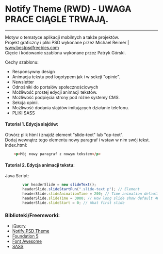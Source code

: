 # Notify Theme (RWD) - UWAGA PRACE CIĄGLE TRWAJĄ.
---

Motyw o tematyce aplikacji mobilnych a także projektów.\
Projekt graficzny i pliki PSD wykonane przez Michael Reimer | www.bestpsdfreebies.com \
Cięcie i kodowanie szablonu wykonane przez Patryk Górski.

Cechy szablonu:
 - Responsywny design
 - Animacja tekstu pod logotypem jak i w sekcji "opinie".
 - Newsletter
 - Odnośniki do portalów społecznościowych
 - Możliwość prostej edycji animacji tekstów.
 - Możliwość podpięcia strony pod różne systemy CMS.
 - Sekcja opinii.
 - Możliwość dodania slajdów imitujących działanie telefonu.
 - PLIKI SASS


 #### Tutorial 1. Edycja slajdów:
 Otwórz plik html i znajdź element "slide-text" lub "op-text".\
 Dodaj wewnątrz tego elementu nowy paragraf i wstaw w nim swój tekst.\
index.html:

```html
	<p>Mój nowy paragraf z nowym tekstem</p>
```

#### Tutorial 2. Edycja animacji tekstu:
Java Script:
```javascript
        var headerSlide = new slideText();
        headerSlide.slideStartFun(".slide-text p"); // Element
        headerSlide.slideAnimationTime = 200; // Time animation default 500 ms
        headerSlide.slideTime = 3000; // How long slide show default 4000 ms 
        headerSlide.slideStart = 0; // What first slide
```


### Biblioteki/Freemworki:

 * [jQuery](https://jquery.com)
 * [Notify PSD Theme](http://graphicburger.com/notify-psd-theme/) 
 * [Foundation 5](http://foundation.zurb.com/)
 * [Font Awesome](https://fortawesome.github.io/Font-Awesome/) 
 * [SASS](http://sass-lang.com)